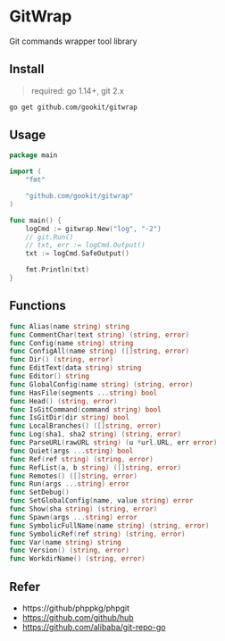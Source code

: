 # GitWrap

Git commands wrapper tool library

## Install

> required: go 1.14+, git 2.x

```bash
go get github.com/gookit/gitwrap
```

## Usage

```go
package main

import (
	"fmt"

	"github.com/gookit/gitwrap"
)

func main() {
	logCmd := gitwrap.New("log", "-2")
	// git.Run()
	// txt, err := logCmd.Output()
	txt := logCmd.SafeOutput()

	fmt.Println(txt)
}
```

## Functions

```go
func Alias(name string) string
func CommentChar(text string) (string, error)
func Config(name string) string
func ConfigAll(name string) ([]string, error)
func Dir() (string, error)
func EditText(data string) string
func Editor() string
func GlobalConfig(name string) (string, error)
func HasFile(segments ...string) bool
func Head() (string, error)
func IsGitCommand(command string) bool
func IsGitDir(dir string) bool
func LocalBranches() ([]string, error)
func Log(sha1, sha2 string) (string, error)
func ParseURL(rawURL string) (u *url.URL, err error)
func Quiet(args ...string) bool
func Ref(ref string) (string, error)
func RefList(a, b string) ([]string, error)
func Remotes() ([]string, error)
func Run(args ...string) error
func SetDebug()
func SetGlobalConfig(name, value string) error
func Show(sha string) (string, error)
func Spawn(args ...string) error
func SymbolicFullName(name string) (string, error)
func SymbolicRef(ref string) (string, error)
func Var(name string) string
func Version() (string, error)
func WorkdirName() (string, error)
```

## Refer

- https://github/phppkg/phpgit
- https://github.com/github/hub
- https://github.com/alibaba/git-repo-go
